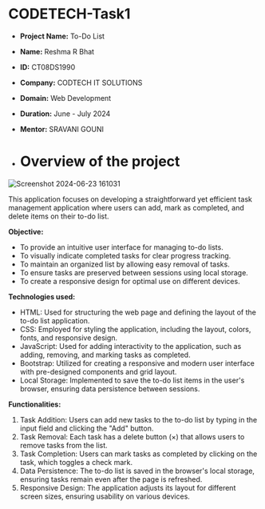 # CODETECH-Task1
* **Project Name:** To-Do List
* **Name:** Reshma R Bhat 
* **ID:** CT08DS1990
* **Company:** CODTECH IT SOLUTIONS
* **Domain:** Web Development
* **Duration:** June - July 2024
* **Mentor:** SRAVANI GOUNI

* # Overview of the project
 ![Screenshot 2024-06-23 161031](https://github.com/Resh-12/CODETECH-Task1/assets/135491157/1f85d95d-6a21-4828-a95c-6faabfa78444)

 This application focuses on developing a straightforward yet efficient task management application where users can add, mark as completed, and delete items on their to-do list.

**Objective:**
* To provide an intuitive user interface for managing to-do lists.
* To visually indicate completed tasks for clear progress tracking.
* To maintain an organized list by allowing easy removal of tasks.
* To ensure tasks are preserved between sessions using local storage.
* To create a responsive design for optimal use on different devices.

 **Technologies used:**
* HTML: Used for structuring the web page and defining the layout of the to-do list application.
* CSS: Employed for styling the application, including the layout, colors, fonts, and responsive design.
* JavaScript: Used for adding interactivity to the application, such as adding, removing, and marking tasks as completed.
* Bootstrap: Utilized for creating a responsive and modern user interface with pre-designed components and grid layout.
* Local Storage: Implemented to save the to-do list items in the user's browser, ensuring data persistence between sessions.

**Functionalities:**
1. Task Addition: Users can add new tasks to the to-do list by typing in the input field and clicking the "Add" button.
2. Task Removal: Each task has a delete button (×) that allows users to remove tasks from the list.
3. Task Completion: Users can mark tasks as completed by clicking on the task, which toggles a check mark.
4. Data Persistence: The to-do list is saved in the browser's local storage, ensuring tasks remain even after the page is refreshed.
5. Responsive Design: The application adjusts its layout for different screen sizes, ensuring usability on various devices.
